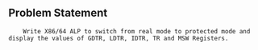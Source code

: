 ## Problem Statement
        Write X86/64 ALP to switch from real mode to protected mode and display the values of GDTR, LDTR, IDTR, TR and MSW Registers.